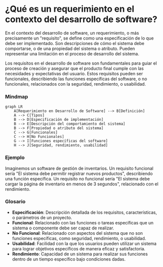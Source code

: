 # ¿Qué es un requerimiento en el contexto del desarrollo de software?
En el contexto del desarrollo de software, un requerimiento, o más precisamente un "requisito", se define como una especificación de lo que debe ser implementado. Son descripciones de cómo el sistema debe comportarse, o de una propiedad del sistema o atributo. Pueden representar una limitación en el proceso de desarrollo del sistema.

Los requisitos en el desarrollo de software son fundamentales para guiar el proceso de creación y asegurar que el producto final cumple con las necesidades y expectativas del usuario. Estos requisitos pueden ser funcionales, describiendo las funciones específicas del software, o no funcionales, relacionados con la seguridad, rendimiento, o usabilidad.

### Mindmap
```mermaid
graph LR
    A[Requerimiento en Desarrollo de Software] --> B[Definición]
    A --> C[Tipos]
    B --> D[Especificación de implementación]
    B --> E[Descripción del comportamiento del sistema]
    B --> F[Propiedad o atributo del sistema]
    C --> G[Funcionales]
    C --> H[No Funcionales]
    G --> I[Funciones específicas del software]
    H --> J[Seguridad, rendimiento, usabilidad]
```

### Ejemplo
Imaginemos un software de gestión de inventarios. Un requisito funcional sería "El sistema debe permitir registrar nuevos productos", describiendo una función específica. Un requisito no funcional sería "El sistema debe cargar la página de inventario en menos de 3 segundos", relacionado con el rendimiento.

### Glosario
- **Especificación**: Descripción detallada de los requisitos, características, o parámetros de un proyecto.
- **Funcional**: Relacionado con las funciones o tareas específicas que un sistema o componente debe ser capaz de realizar.
- **No Funcional**: Relacionado con aspectos del sistema que no son funciones específicas, como seguridad, rendimiento, o usabilidad.
- **Usabilidad**: Facilidad con la que los usuarios pueden utilizar un sistema para lograr objetivos específicos de manera eficaz y satisfactoria.
- **Rendimiento**: Capacidad de un sistema para realizar sus funciones dentro de un tiempo específico bajo condiciones dadas.